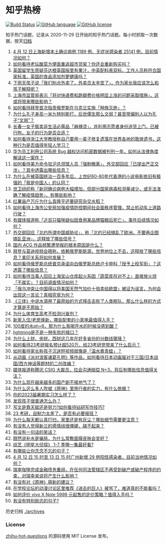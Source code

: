 # 知乎热榜
[![Build Status](https://github.com/ToWeLong/zhihu-hot-questions/workflows/CI/badge.svg)](https://github.com/ToWeLong/zhihu-hot-questions/actions)
[![GitHub language](https://img.shields.io/badge/language-golang-orange.svg)](https://golang.org/)
[![GitHub license](https://img.shields.io/github/license/ToWeLong/zhihu-hot-questions)](https://github.com/ToWeLong/zhihu-hot-questions/blob/main/LICENSE)

知乎热门话题，记录从 2020-11-29 日开始的知乎热门话题。每小时抓取一次数据，按天[归档](./archives)

<!-- BEGIN -->

1. [4 月 12 日上海新增本土确诊病例 1189 例、无症状感染者 25141 例，目前情况如何？](https://www.zhihu.com/question/527624299)
1. [如何看待老坛酸菜方便面重返超市货架？你还会重新购买吗？](https://www.zhihu.com/question/527515767)
1. [英国留学生质疑芬达橙英国版里有果汁，中英配料表双标，工作人员称符合国家标准，英国的食品添加剂更健康吗？](https://www.zhihu.com/question/527348464)
1. [下雨天孩子说「我们别点外卖了，外卖员太辛苦了」，作为家长我应该怎么和孩子解释呢？](https://www.zhihu.com/question/520564499)
1. [上海市监管局表示「将对快递费和跑腿费价格明显上涨的问题采取措施」，这或将带来哪些影响？](https://www.zhihu.com/question/527651640)
1. [如何看待拜登首次指责俄罗斯在乌克兰实施「种族灭绝」？](https://www.zhihu.com/question/527661221)
1. [为什么孔子身高一米九特别能打，后世儒生那么文弱？甚至带偏别人以为孔子“文弱”？](https://www.zhihu.com/question/487507246)
1. [长春一女子贩卖非生活必需品「麻辣烫」，并利用志愿者身份送货上门，已被行拘，女子的行为是否合适？](https://www.zhihu.com/question/527652517)
1. [如何看待浙江大学教授称自己要用一辈子修复遗落在世界各地的敦煌遗书，这种行为是否值得年轻人学习？](https://www.zhihu.com/question/527278602)
1. [华为员工利用公司系统 Bug 越权访问机密数据被判刑一年，如何从法律角度解读这一案件？](https://www.zhihu.com/question/527455181)
1. [如何看待美方命令驻沪总领馆人员「强制撤离」，外交部回应「已提出严正交涉」？其中透露出哪些信息？](https://www.zhihu.com/question/527498647)
1. [为什么在被英国统治一百多年后，上世纪60-80年代香港的小说电影依旧有极强的「我是中国人」的认同？](https://www.zhihu.com/question/40148819)
1. [世卫组织称「新冠确诊病例大幅增加，但部分国家病毒检测量减少，或无法准确了解疫情趋势」，有哪些影响？](https://www.zhihu.com/question/527631472)
1. [红薯亩产万斤为什么袁隆平还要研究杂交水稻？](https://www.zhihu.com/question/438325701)
1. [如何看待上海市公安局加强疫情防控期间社会面秩序管理，禁止机动车上道路行驶？](https://www.zhihu.com/question/527638586)
1. [有媒体报道称「近百只猫咪疑似因食用某品牌猫粮后死亡」，事件后续情况如何？](https://www.zhihu.com/question/527673617)
1. [外交部回应「北约所谓中国威胁论」，称「北约已经搞乱了欧洲，不要再企图搞乱亚洲」，这释放了哪些信号？](https://www.zhihu.com/question/527299633)
1. [国内 ACG 作品频繁遭举报的根本原因是什么？](https://www.zhihu.com/question/522440153)
1. [拜登与莫迪视频会晤称，依赖俄罗斯能源，世界地位上不去，这释放了哪些信息？美印关系将如何发展？](https://www.zhihu.com/question/527474769)
1. [如何看待俄罗斯总统普京承诺向白俄罗斯总统卢卡申科「授予上校军衔」？这透露了哪些信息？](https://www.zhihu.com/question/527668285)
1. [如何看待当事人回应上海宝山仓库起火系因「蔬菜库存对不上」直接放火烧「不属实」？目前调查情况如何？](https://www.zhihu.com/question/527529734)
1. [「俄乌冲突让中国得以将美国天然气加价十倍卖给欧盟」被证为谣言，为何会出现这一言论？真相究竟为何？](https://www.zhihu.com/question/527675614)
1. [《三体》中说水滴用了最原始的方式撞击击败了人类舰队，那么什么样的方式才算是不原始？](https://www.zhihu.com/question/427829631)
1. [为什么体育生高考不检测兴奋剂？](https://www.zhihu.com/question/478204524)
1. [新家入住/老房焕新，哪些配套的小家电最值得入手？](https://www.zhihu.com/question/527498393)
1. [100度的水ph=6，那为什么我喝开水的时候没感到酸？](https://www.zhihu.com/question/526594299)
1. [lightning是不是一种失败的接口？](https://www.zhihu.com/question/493240244)
1. [为什么上财、央财、西财这几年在好多省份的分数线骤降？](https://www.zhihu.com/question/523701352)
1. [如何看待23考研报名预计超520万，给23考研党带来了什么启示？](https://www.zhihu.com/question/527271140)
1. [如何看待家长称孩子沉迷短视频就像是「温水煮青蛙」？](https://www.zhihu.com/question/527433463)
1. [从动画《派对浪客诸葛孔明》等作品，如何看待日本动画届对于三国/日本战国/西方神话等题材的二创改编？](https://www.zhihu.com/question/527186175)
1. [媒体报道称腾讯 CSIG 大裁员，拉会沟通赔偿 N+3，背后有哪些信息值得关注？](https://www.zhihu.com/question/526893316)
1. [为什么现在越来越多的国产剧不接地气了？](https://www.zhihu.com/question/394331280)
1. [为什么这么多人吹嘘《原神》里旅行者的实力，有什么依据？](https://www.zhihu.com/question/521843367)
1. [你的2023届暑期实习怎么样了？](https://www.zhihu.com/question/456887860)
1. [发现孩子很普通怎么办？](https://www.zhihu.com/question/412620700)
1. [写文是靠天赋还是努力?如何看待钻研写作技巧?](https://www.zhihu.com/question/527165302)
1. [23 考研，自制力太差了，是否有必要报班？](https://www.zhihu.com/question/527436265)
1. [为什么每天都认真打扫，家里还是有灰尘？哪些细节需要更注意？](https://www.zhihu.com/question/527479434)
1. [有没有人觉得新兰的感情线很僵硬，磕不起来？](https://www.zhihu.com/question/514323674)
1. [有没有一句话的笑话？](https://www.zhihu.com/question/463353728)
1. [既然说补水是骗局，为什么常敷面膜皮肤会变好？](https://www.zhihu.com/question/54806519)
1. [综艺《明星大侦探》 1-7 季哪一集最好看?](https://www.zhihu.com/question/519286533)
1. [有哪些让你念念不忘的句子？](https://www.zhihu.com/question/525958384)
1. [4 月 12 日 15 时至 13 日 15 时广州新增 29 例阳性感染者，目前当地情况如何？](https://www.zhihu.com/question/527724846)
1. [瑞幸咖啡完成金融债务重组，在任何司法管辖区不再受到破产或破产程序的约束，对瑞幸来说将产生什么影响？](https://www.zhihu.com/question/527339436)
1. [有没有对《原神》萌新的建议？](https://www.zhihu.com/question/433204646)
1. [在学校论坛的动漫讨论区里推荐《进击的巨人》被骂了，难道真的不能看吗？](https://www.zhihu.com/question/525100555)
1. [如何评价 vivo X Note 5999 元起售的定价策略？值得入手吗？](https://www.zhihu.com/question/527349005)
1. [有没有特别励志的句子?](https://www.zhihu.com/question/517230819)

<!-- END -->

历史归档 [./archives](./archives)


### License
[zhihu-hot-questions](https://github.com/towelong/zhihu-hot-questions) 的源码使用 MIT License 发布。